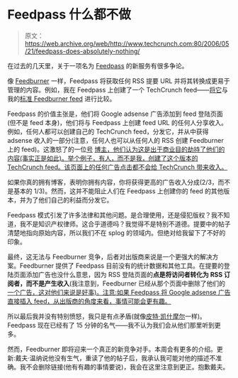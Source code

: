 # Feedpass 什么都不做

> 原文：<https://web.archive.org/web/http://www.techcrunch.com:80/2006/05/21/feedpass-does-absolutely-nothing/>

 [](https://web.archive.org/web/20230301064531/http://www.feedpass.com/) 在过去的几天里，关于一项名为 [Feedpass](https://web.archive.org/web/20230301064531/http://www.feedpass.com/) 的新服务有很多争论。

像 [Feedburner](https://web.archive.org/web/20230301064531/http://www.feedburner.com/) 一样，Feedpass 将获取任何 RSS 提要 URL 并将其转换成更易于管理的内容。例如，我在 Feedpass 上创建了一个 TechCrunch feed——[将它](https://web.archive.org/web/20230301064531/http://www.feedpass.com/TechCrunch222)与我的[标准 Feedburner feed](https://web.archive.org/web/20230301064531/http://feeds.feedburner.com/Techcrunch) 进行比较。

Feedpass 的价值主张是，他们将 Google adsense 广告添加到 feed 登陆页面(但不是 feed 本身)，他们将与 Feedpass 上创建 feed URL 的任何人分享收入。例如，任何人都可以创建自己的 TechCrunch feed，分发它，并从中获得 adsense 收入的一部分(注意，任何人也可以从任何人的 RSS 创建 Feedburner 上的 feed)。这激怒了的一位[号](https://web.archive.org/web/20230301064531/http://www.scripting.com/2006/05/20.html#When:11:21:26PM) [博主，他们认为这是出于商业目的劫持了他们的内容(事实正是如此)。举个例子，有人，而不是我，创建了这个版本的 TechCrunch feed。该页面上的任何广告点击都不会给 TechCrunch 带来收入。](https://web.archive.org/web/20230301064531/http://www.geeknewscentral.com/archives/006094.html)

如果你真的拥有博客，表明你拥有内容，你将获得更高的广告收入分成(2/3，而不是基本的 1/3)。然而，这并不能阻止人们在 Feedpass 上创建你的 feed 的其他版本，并为了他们自己的利益而分发它。

Feedpass 模式引发了许多法律和其他问题。是合理使用，还是侵犯版权？我不知道，我不是知识产权律师。这合乎道德吗？我觉得不是特别不道德。提要中的帖子清楚地指向原始内容，所以我们不在 splog 的领域内。但绝对给我留下了不好的印象。

最终，这无法与 Feedburner 竞争，后者对出版商来说是一个更强大的解决方案。Feedburner 提供了 Feedpass 目前没有的统计数据和其他工具。在提要的登陆页面添加广告也没什么意思，因为 RSS 登陆页面的**点是将访问者转化为 RSS 订阅者，而不是产生收入**(我注意到，Feedburner 已经从那个页面中删除了他们的[一个广告，这对他们来说是好事)。注意:如果 Feedpass 将 Google adsense 广告直接插入 feed，从出版商的角度来看，事情可能会更有趣。](https://web.archive.org/web/20230301064531/https://techcrunch.com/2005/12/07/is-feedburner-pushing-the-envelope-on-trust/)

所以最后我并没有特别愤怒，我只是有点矛盾(就像[皮特·凯什摩尔](https://web.archive.org/web/20230301064531/http://mashable.com/2006/05/20/feedpass-rss-landing-pages/)一样)。Feedpass 现在已经有了 15 分钟的名气——我不认为我们会从他们那里听到更多。

然而，Feedburner 即将迎来一个真正的新竞争对手。本周会有更多的介绍。更新:戴夫·温纳说他没有生气，重读了他的帖子后，我承认我可能对他的描述不准确。我不会删除链接(他有有趣的事情要说)，我会在这里注意到更正。抱歉戴夫。